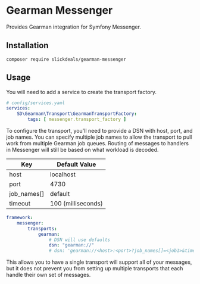 Gearman Messenger
=================

Provides Gearman integration for Symfony Messenger.

Installation
------------

```shell
composer require slickdeals/gearman-messenger
```

Usage
-----
You will need to add a service to create the transport factory.

```yaml
# config/services.yaml
services:
    SD\Gearman\Transport\GearmanTransportFactory:
        tags: [ messenger.transport_factory ]
```

To configure the transport, you'll need to provide a DSN with host, port, and job names. You can specify multiple job
names to allow the transport to pull work from multiple Gearman job queues. Routing of messages to handlers in Messenger
will still be based on what workload is decoded.

| Key | Default Value |
|-----|---------------|
| host | localhost |
| port | 4730 |
| job_names[] | default |
| timeout | 100 (milliseconds) |


```yaml
framework:
    messenger:
        transports:
            gearman:
                # DSN will use defaults
                dsn: "gearman://"
                # dsn: 'gearman://<host>:<port>?job_names[]=<job1>&timeout=100'
```

This allows you to have a single transport will support all of your messages, but it does not prevent you from setting up
multiple transports that each handle their own set of messages.
